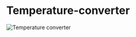 # Temperature-converter
![Temperature converter](https://user-images.githubusercontent.com/47687766/172890787-a864400f-fe8f-4fa1-a95f-7ee565dcf2eb.png)
